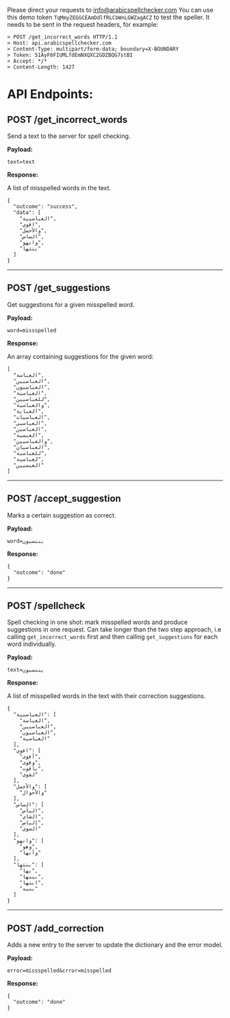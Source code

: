 Please direct your requests to info@arabicspellchecker.com
You can use this demo token `TqMmyZEGGCEAmDdlfRLCbWnLGWZagACZ` to test the speller. It needs to be sent in the request headers, for example:
```
> POST /get_incorrect_words HTTP/1.1
> Host: api.arabicspellchecker.com
> Content-Type: multipart/form-data; boundary=X-BOUNDARY
> Token: 51AyF6FIUMLfdEmNXQXC2GDZBQG7stBI
> Accept: */*
> Content-Length: 1427
```


# API Endpoints:

## POST /get_incorrect_words

Send a text to the server for spell checking.

**Payload:**

~~~~~~~~
text=text
~~~~~~~~~

**Response:**

A list of misspelled words in the text.

~~~~
{
  "outcome": "success",
  "data": [
    "العباسيية",
    "اقوي",
    "والأحمل",
    "الساس",
    "وانهو",
    "بنئها"
  ]
}
~~~~




------------------------------------

## POST /get_suggestions

Get suggestions for a given misspelled word.

**Payload:**

~~~~~~~~
word=missspelled
~~~~~~~~~

**Response:**

An array containing suggestions for the given word:

```
[
  "العباسة",
  "العباسيين",
  "العباسيون",
  "العباسية",
  "للعباسيين",
  "والعباسية",
  "العباية",
  "العباسيات",
  "العباسيي",
  "العباسين",
  "العبسية",
  "والعباسيين",
  "العباسيان",
  "للعباسية",
  "لعباسية",
  "العبسيين"
]
```



----------------------------

## POST /accept_suggestion

Marks a certain suggestion as correct.

**Payload:**

~~~~~~~~
word=ينتسبون
~~~~~~~~~

**Response:**

```
{
  "outcome": "done"
}
```





------------------------------------

## POST /spellcheck

Spell checking in one shot: mark misspelled words and produce suggestions in one request. Can take longer than the two step approach, i.e calling `get_incorrect_words` first and then calling `get_suggestions` for each word individually.

**Payload:**

~~~~~~~~
text=ينتسبون
~~~~~~~~~

**Response:**

A list of misspelled words in the text with their correction suggestions.

```
{
  "العباسيية": [
    "العباسة",
    "العباسيين",
    "العباسيون",
    "العباسية"
  ],
  "اقوي": [
    "أقوى",
    "وقوى",
    "ياقوت",
    "لقوى"
  ],
  "والأحمل": [
    "والأحوال"
  ],
  "الساس": [
    "اليأس",
    "الشاي",
    "إلياس",
    "السوي"
  ],
  "وانهو": [
    "وهو",
    "وأنها"
  ],
  "بنئها": [
    "بها",
    "بينها",
    "ابنها",
    "بنيه"
  ]
}
```




------------------------------------

## POST /add_correction

Adds a new entry to the server to update the dictionary and the error model.

**Payload:**

~~~~~~~~
error=missspelled&crror=misspelled
~~~~~~~~~

**Response:**

```
{
  "outcome": "done"
}
```

